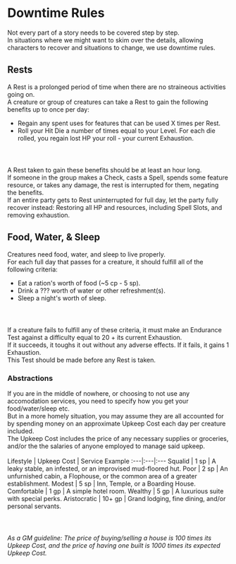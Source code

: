 # Downtime Rules 
Not every part of a story needs to be covered step by step. <br>
In situations where we might want to skim over the details, allowing characters to recover and situations to change, we use downtime rules.

## Rests
A Rest is a prolonged period of time when there are no straineous activities going on. <br>
A creature or group of creatures can take a Rest to gain the following benefits up to once per day:<br>
+ Regain any spent uses for features that can be used X times per Rest.
+ Roll your Hit Die a number of times equal to your Level. For each die rolled, you regain lost HP your roll - your current Exhaustion.
#### <br>
A Rest taken to gain these benefits should be at least an hour long. <br>
If someone in the group makes a Check, casts a Spell, spends some feature resource, or takes any damage, the rest is interrupted for them, negating the benefits. <br>
If an entire party gets to Rest uninterrupted for full day, let the party fully recover instead: Restoring all HP and resources, including Spell Slots, and removing exhaustion.

## Food, Water, & Sleep
Creatures need food, water, and sleep to live properly. <br>
For each full day that passes for a creature, it should fulfill all of the following criteria: <br>
+ Eat a ration's worth of food (~5 cp - 5 sp). <br>
+ Drink a ??? worth of water or other refreshment(s). <br>
+ Sleep a night's worth of sleep. <br>
#### <br>
If a creature fails to fulfill any of these criteria, it must make an Endurance Test against a difficulty equal to 20 + its current Exhaustion. <br>
If it succeeds, it toughs it out without any adverse effects. If it fails, it gains 1 Exhaustion. <br>
This Test should be made before any Rest is taken.

### Abstractions
If you are in the middle of nowhere, or choosing to not use any accomodation services, you need to specify how you get your food/water/sleep etc. <br>
But in a more homely situation, you may assume they are all accounted for by spending money on an approximate Upkeep Cost each day per creature included. <br>
The Upkeep Cost includes the price of any necessary supplies or groceries, and/or the the salaries of anyone employed to manage said upkeep.
<br><br>
Lifestyle | Upkeep Cost | Service Example
:---|:---|:---
Squalid | 1 sp | A leaky stable, an infested, or an improvised mud-floored hut.
Poor | 2 sp | An unfurnished cabin, a Flophouse, or the common area of a greater establishment.
Modest | 5 sp | Inn, Temple, or a Boarding House.
Comfortable | 1 gp | A simple hotel room.
Wealthy | 5 gp | A luxurious suite with special perks.
Aristocratic | 10+ gp | Grand lodging, fine dining, and/or personal servants.

#### <br>
*As a GM guideline: The price of buying/selling a house is 100 times its Upkeep Cost, and the price of having one built is 1000 times its expected Upkeep Cost.*